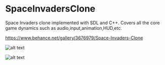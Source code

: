 # SpaceInvadersClone

Space Invaders clone implemented with SDL and C++. Covers all the core game dynamics such as audio,input,animation,HUD,etc.

https://www.behance.net/gallery/3676979/Space-Invaders-Clone

![alt text](https://mir-s3-cdn-cf.behance.net/project_modules/disp/79abfd28511789.560534be9b107.png)

![alt text](https://mir-s3-cdn-cf.behance.net/project_modules/disp/3ede5328511791.560533b8cd903.png)
